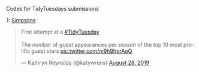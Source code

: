 Codes for TidyTuesdays submissions 


1: [Simpsons](https://github.com/katywren/myrepo/blob/master/TidyTuesdays/29_8_19_Simpsons.R) <blockquote class="twitter-tweet"><p lang="en" dir="ltr">First attempt at a <a href="https://twitter.com/hashtag/TidyTuesday?src=hash&amp;ref_src=twsrc%5Etfw">#TidyTuesday</a> <br><br>The number of guest appearances per season of the top 10 most prolific guest stars <a href="https://t.co/m9h9hprAoQ">pic.twitter.com/m9h9hprAoQ</a></p>&mdash; Kathryn Reynolds (@katywrens) <a href="https://twitter.com/katywrens/status/1166776609527009281?ref_src=twsrc%5Etfw">August 28, 2019</a></blockquote> 
